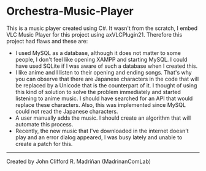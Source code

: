 # Orchestra-Music-Player
This is a music player created using C#. It wasn't from the scratch, I embed VLC Music Player for this project using axVLCPlugin21. Therefore this project had flaws and these are:
- I used MySQL as a database, although it does not matter to some people, I don't feel like opening XAMPP and starting MySQL. I could have used SQLite if I was aware of such a database when I created this.
- I like anime and I listen to their opening and ending songs. That's why you can observe that there are Japanese characters in the code that will be replaced by a Unicode that is the counterpart of it. I thought of using this kind of solution to solve the problem immediately and started listening to anime music. I should have searched for an API that would replace these characters. Also, this was implemented since MySQL could not read the Japanese characters.
- A user manually adds the music. I should create an algorithm that will automate this process.
- Recently, the new music that I've downloaded in the internet doesn't play and an error dialog appeared, I was busy lately and unable to create a patch for this.
---
Created by John Clifford R. Madriñan (MadrinanComLab)
